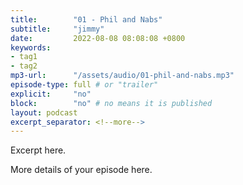 ```yaml
---
title:        "01 - Phil and Nabs"
subtitle:     "jimmy"
date:         2022-08-08 08:08:08 +0800
keywords:
- tag1
- tag2
mp3-url:      "/assets/audio/01-phil-and-nabs.mp3"
episode-type: full # or "trailer"
explicit:     "no"
block:        "no" # no means it is published
layout: podcast
excerpt_separator: <!--more-->
---
```

Excerpt here.
<!--more-->

More details of your episode here.

